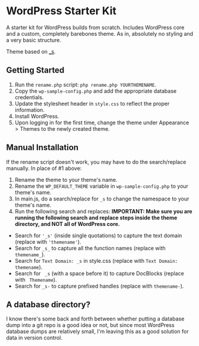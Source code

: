 WordPress Starter Kit
=====================

A starter kit for WordPress builds from scratch. Includes WordPress core and a custom, completely barebones theme. As in, absolutely no styling and a very basic structure.

Theme based on [_s](https://github.com/Automattic/_s/).

Getting Started
---------------
1. Run the `rename.php` script: `php rename.php YOURTHEMENAME`.
2. Copy the `wp-sample-config.php` and add the appropriate database credentials.
3. Update the stylesheet header in `style.css` to reflect the proper information.
4. Install WordPress.
5. Upon logging in for the first time, change the theme under Appearance > Themes to the newly created theme.

Manual Installation
-------------------

If the rename script doesn't work, you may have to do the search/replace manually. In place of #1 above:

1. Rename the theme to your theme's name.
2. Rename the `WP_DEFAULT_THEME` variable in `wp-sample-config.php` to your theme's name.
3. In main.js, do a search/replace for `_s` to change the namespace to your theme's name.
4. Run the following search and replaces: **IMPORTANT: Make sure you are running the following search and replace steps inside the theme directory, and NOT all of WordPress core.**
 * Search for `'_s'` (inside single quotations) to capture the text domain (replace with `'themename'`).
 * Search for `_s_` to capture all the function names (replace with `themename_`).
 * Search for `Text Domain: _s` in style.css (replace with `Text Domain: themename`).
 * Search for <code>&nbsp;_s</code> (with a space before it) to capture DocBlocks (replace with <code>&nbsp;Themename</code>).
 * Search for `_s-` to capture prefixed handles (replace with `themename-`).


A database directory?
---------------------

I know there's some back and forth between whether putting a database dump into a git repo is a good idea or not, but since most WordPress database dumps are relatively small, I'm leaving this as a good solution for data in version control.

